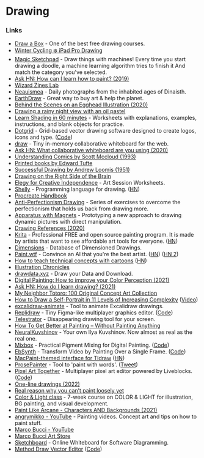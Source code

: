 # Drawing



### Links[​](https://vihthetempest.gitbook.io/eesooss-wiki/art/drawing#links) <a href="#links" id="links"></a>

* [Draw a Box](https://drawabox.com/) - One of the best free drawing courses.
* [Winter Cycling ❄️ iPad Pro Drawing](https://www.youtube.com/watch?v=4FGEX8yZqiM\&app=desktop)
* [Magic Sketchpad](https://magic-sketchpad.glitch.me/) - Draw things with machines! Every time you start drawing a doodle, a machine learning algorithm tries to finish it And match the category you've selected.
* [Ask HN: How can I learn how to paint? (2019)](https://news.ycombinator.com/item?id=19375624)
* [Wizard Zines Lab](https://wizardzines.substack.com/archive)
* [Neauismea](https://neauoire.github.io/neauismea/) - Daily photographs from the inhabited ages of Dinaisth.
* [EarthDraw](https://earthdraw.org/) - Great way to buy art & help the planet.
* [Behind the Scenes on an Egghead Illustration (2020)](https://community.egghead.io/t/behind-the-scenes-on-an-egghead-illustration/1830)
* [Drawing a rainy night view with an oil pastel](https://www.youtube.com/watch?v=6qCp2smmxs8)
* [Learn Shading in 60 minutes](https://galshir.com/shading) - Worksheets with explanations, examples, instructions, and blank objects for practice.
* [Dotgrid](https://hundredrabbits.itch.io/dotgrid) - Grid-based vector drawing software designed to create logos, icons and type. ([Code](https://github.com/hundredrabbits/Dotgrid))
* [draw](https://github.com/thesephist/draw) - Tiny in-memory collaborative whiteboard for the web.
* [Ask HN: What collaborative whiteboard are you using (2020)](https://news.ycombinator.com/item?id=23272054)
* [Understanding Comics by Scott Mccloud (1993)](http://scottmccloud.com/2-print/1-uc/index.html)
* [Printed books by Edward Tufte](https://www.edwardtufte.com/tufte/)
* [Successful Drawing by Andrew Loomis (1951)](https://www.goodreads.com/book/show/2001015.Successful\_Drawing)
* [Drawing on the Right Side of the Brain](https://www.drawright.com/)
* [Elegy for Creative Independence](https://flowartestudio.ck.page/) - Art Session Worksheets.
* [Shelly](https://shelly.dev/) - Programming language for drawing. ([HN](https://news.ycombinator.com/item?id=23866688))
* [Procreate Handbook](https://procreate.art/handbook)
* [Anti-Perfectionism Drawing](https://hyperlink.academy/courses/anti-perfectionism-drawing/7) - Series of exercises to overcome the perfectionism that holds us back from drawing more.
* [Apparatus with Magnets](https://www.notion.so/Apparatus-with-Magnets-Intro-2e32af5b59b64a45b3b203408374a56e) - Prototyping a new approach to drawing dynamic pictures with direct manipulation.
* [Drawing References (2020)](https://longest.voyage/notes/drawing-references/)
* [Krita](https://krita.org/en) - Professional FREE and open source painting program. It is made by artists that want to see affordable art tools for everyone. ([HN](https://news.ycombinator.com/item?id=24775216))
* [Dimensions](https://www.dimensions.com/) - Database of Dimensioned Drawings.
* [Paint.wtf](https://paint.wtf/) - Convince an AI that you're the best artist. ([HN](https://news.ycombinator.com/item?id=25822610)) ([HN 2](https://news.ycombinator.com/item?id=25830087))
* [How to teach technical concepts with cartoons](https://jvns.ca/teach-tech-with-cartoons/) ([HN](https://news.ycombinator.com/item?id=25882377))
* [Illustration Chronicles](https://illustrationchronicles.com/)
* [drawdata.xyz](https://drawdata.xyz/) - Draw your Data and Download.
* [Digital Painting: How to improve your Color Perception (2021)](https://www.youtube.com/watch?v=BpIVS5vuJEY)
* [Ask HN: How do I learn drawing? (2021)](https://news.ycombinator.com/item?id=26360349)
* [My Neighbor Totoro: 100 Original Concept Art Collection](https://www.iamag.co/my-neighbor-totoro-100-original-concept-art-collection/)
* [How to Draw a Self-Portrait in 11 Levels of Increasing Complexity](https://kottke.org/21/04/how-to-draw-a-self-portrait-in-11-levels-of-increasing-complexity) ([Video](https://www.youtube.com/watch?v=8T3cxSySI2Q))
* [excalidraw-animate](https://github.com/dai-shi/excalidraw-animate) - Tool to animate Excalidraw drawings.
* [Replidraw](http://replidraw.vercel.app/) - Tiny Figma-like multiplayer graphics editor. ([Code](https://github.com/rocicorp/replidraw))
* [Telestrator](https://github.com/steveruizok/telestrator) - Disappearing drawing tool for your screen.
* [How To Get Better at Painting – Without Painting Anything](http://www.learning-to-see.co.uk/how-to-get-better-at-painting-without-painting-anything)
* [NeuralKuvshinov](https://github.com/dobrosketchkun/NeuralKuvshinov\_v2) - Your own Ilya Kuvshinov. Now almost as real as the real one.
* [Mixbox](https://scrtwpns.com/mixbox/) - Practical Pigment Mixing for Digital Painting. ([Code](https://github.com/scrtwpns/pigment-mixing))
* [EbSynth](https://ebsynth.com/) - Transform Video by Painting Over a Single Frame. ([Code](https://github.com/jamriska/ebsynth))
* [MacPaint-themed interface for Tldraw](https://paint.withdiagram.com/) ([HN](https://news.ycombinator.com/item?id=30508508))
* [ProsePainter](https://www.prosepainter.com/) - Tool to 'paint with words'. ([Tweet](https://twitter.com/StudioMorphogen/status/1496578337791045632))
* [Pixel Art Together](https://pixelart.liveblocks.app/) - Multiplayer pixel art editor powered by Liveblocks. ([Code](https://github.com/liveblocks/pixel-art-together))
* [One-line drawings (2022)](https://schollz.com/blog/one-line/)
* [Real reason why you can’t paint loosely yet](https://www.youtube.com/watch?v=GAsiyybzu2Q)
* [Color & Light class](https://www.chuwenjie.com/class) - 7-week course on COLOR & LIGHT for illustration, BG painting, and visual development.
* [Paint Like Arcane - Characters AND Backgrounds (2021)](https://www.youtube.com/watch?v=\_WaTShr7amo)
* [angrymikko - YouTube](https://www.youtube.com/c/angrymikko/videos) - Painting videos. Concept art and tips on how to paint stuff.
* [Marco Bucci - YouTube](https://www.youtube.com/user/marcobucci/videos)
* [Marco Bucci Art Store](https://marcobucciartstore.com/)
* [Sketchboard](https://sketchboard.me/home) - Online Whiteboard for Software Diagramming.
* [Method Draw Vector Editor](https://editor.method.ac/) ([Code](https://github.com/methodofaction/Method-Draw))
